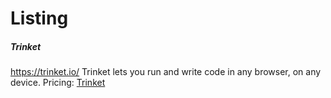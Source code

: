
# Listing


##### Trinket
https://trinket.io/
Trinket lets you run and write code in any browser, on any device.
Pricing: [Trinket](https://trinket.io/plans)


